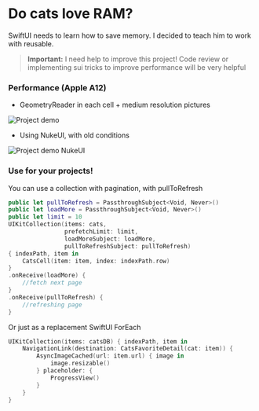 # Do cats love RAM?
SwiftUI needs to learn how to save memory. I decided to teach him to work with reusable.

> **Important:** I need help to improve this project! Сode review or implementing sui tricks to improve performance will be very helpful

### Performance (Apple A12)
* GeometryReader in each cell + medium resolution pictures

![Project demo](screenrecording.gif)

* Using NukeUI, with old conditions

![Project demo NukeUI](screenrecordingNukeUI.gif)

### Use for your projects!
You can use a collection with pagination, with pullToRefresh
```swift
public let pullToRefresh = PassthroughSubject<Void, Never>()
public let loadMore = PassthroughSubject<Void, Never>()
public let limit = 10
UIKitCollection(items: cats,
                prefetchLimit: limit,
                loadMoreSubject: loadMore,
                pullToRefreshSubject: pullToRefresh)
{ indexPath, item in
    CatsCell(item: item, index: indexPath.row)
}
.onReceive(loadMore) {
    //fetch next page
}
.onReceive(pullToRefresh) {
    //refreshing page
}
```

Or just as a replacement SwiftUI ForEach
```swift
UIKitCollection(items: catsDB) { indexPath, item in
    NavigationLink(destination: CatsFavoriteDetail(cat: item)) {
        AsyncImageCached(url: item.url) { image in
            image.resizable()
        } placeholder: {
            ProgressView()
        }
    }
}
```
